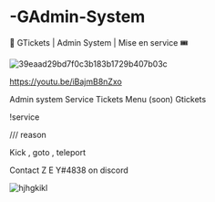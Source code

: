 # -GAdmin-System

🎫 GTickets | Admin System | Mise en service 🎟️


![39eaad29bd7f0c3b183b1729b407b03c](https://user-images.githubusercontent.com/93051373/138593232-460d7efb-69ee-4d71-8ceb-ab75265d7707.png)

https://youtu.be/iBajmB8nZxo

Admin system Service Tickets Menu (soon)
Gtickets

!service

/// reason



Kick , goto , teleport

Contact Z E Y#4838 on discord


![hjhgkikl](https://user-images.githubusercontent.com/93051373/138593313-ca47a8a0-39dd-4d6d-9f49-e62c69f7d197.PNG)
